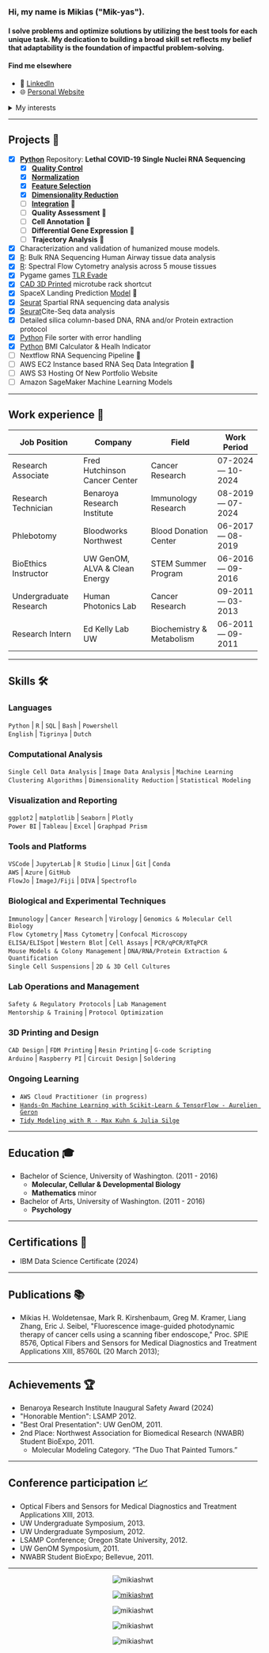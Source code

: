 ### Hi, my name is Mikias ("Mik-yas").

#### I solve problems and optimize solutions by utilizing the best tools for each unique task. My dedication to building a broad skill set reflects my belief that adaptability is the foundation of impactful problem-solving.

#### **Find me elsewhere**

- :link: [LinkedIn](https://www.linkedin.com/in/dayyass/) 
- :globe_with_meridians: [Personal Website](https://www.mikiashwt.com/)

<details>
<summary> My interests </summary>

- Machine Learning
- Data Science
- Cloud Computing
- Transcriptome & Proteome Sequencing
- Sequencing and Imaging Data
- Flow & Mass Cytometry
- Protocol Design & Optimization
- Virology
- Immunology
- Cancer Research
- Transgenic Mouse Models
- Research Ethics, Safety & Regulations
- Protein Folding
- Computer-Aided Design
- 3D Printing
- Microelectronics (Arduino)
- Microcomputers (Raspberry Pi)
- Electroplating
- Silicone & Resin Mold Making
- Phone/Vehicle Repair
- General DIY Projects
- Cooking
- Gardening
 
</details>

<hr/>

## Projects  🐾

- [x] [**Python**](https://github.com/MikiasHWT/scRNA_Lethal_Covid19_Analysis/tree/main) Repository: **Lethal COVID-19 Single Nuclei RNA Sequencing**
     - [x] [**Quality Control**](https://github.com/MikiasHWT/scRNA_Lethal_Covid19_Analysis/blob/main/1.Quality_Control.ipynb)
     - [x] [**Normalization**](https://github.com/MikiasHWT/scRNA_Lethal_Covid19_Analysis/blob/main/2.Normalization.ipynb)
     - [x] [**Feature Selection**](https://github.com/MikiasHWT/scRNA_Lethal_Covid19_Analysis/blob/main/3.Feature_Selection.ipynb)
     - [x] [**Dimensionality Reduction**](https://github.com/MikiasHWT/scRNA_Lethal_Covid19_Analysis/blob/main/4.Dimensionality_Reduction.ipynb)
     - [ ] [**Integration**](https://github.com/MikiasHWT/scRNA_Lethal_Covid19_Analysis/blob/main/5.Integration.ipynb) 🚧
     - [ ] **Quality Assessment** 🚧
     - [ ] **Cell Annotation** 🚧
     - [ ] **Differential Gene Expression** 🚧
     - [ ] **Trajectory Analysis** 🚧
- [x] Characterization and validation of humanized mouse models.
- [x] [R](https://www.mikiashwt.com/ProjectTwo/airway_GSE52778.html): Bulk RNA Sequencing Human Airway tissue data analysis
- [x] [R](https://www.mikiashwt.com/ProjectTwo/PostQC_OMIP095.html): Spectral Flow Cytometry analysis across 5 mouse tissues
- [x] Pygame games [TLR Evade](https://github.com/MikiasHWT/Python-pygame/blob/main/TLR_Evade.py)
- [x] [CAD 3D Printed](https://www.thingiverse.com/thing:6573903) microtube rack shortcut 
- [x] SpaceX Landing Prediction [Model](https://github.com/MikiasHWT/ibm_cert/blob/main/SpaceX_Landing_Prediction.ipynb) 🚧
- [x] [Seurat](https://github.com/MikiasHWT/R-Spatial-Seq/blob/main/Sequencing_Based.Rmd) Spartial RNA sequencing data analysis
- [x] [Seurat](https://github.com/MikiasHWT/R-scRNA-Seq/blob/main/MultiModal_Practice.Rmd)Cite-Seq data analysis
- [x] Detailed silica column-based DNA, RNA and/or Protein extraction protocol
- [x] [Python](https://github.com/MikiasHWT/Python/blob/main/File_Sorter.ipynb) File sorter with error handling
- [x] [Python](https://github.com/MikiasHWT/Python/blob/main/BMI_Calculator.ipynb) BMI Calculator & Healh Indicator
- [ ] Nextflow RNA Sequencing Pipeline 🚧
- [ ] AWS EC2 Instance based RNA Seq Data Integration 🚧
- [ ] AWS S3 Hosting Of New Portfolio Website 
- [ ] Amazon SageMaker Machine Learning Models 
<hr/>

## Work experience 👔
| Job Position             | Company                        | Field                         | Work Period       |
| ------------------------ | ------------------------------ | ----------------------------- | ----------------- |
| Research Associate       | Fred Hutchinson Cancer Center  | Cancer Research               | 07-2024 — 10-2024 |
| Research Technician      | Benaroya Research Institute    | Immunology Research           | 08-2019 — 07-2024 |
| Phlebotomy               | Bloodworks Northwest           | Blood Donation Center         | 06-2017 — 08-2019 |
| BioEthics Instructor     | UW GenOM, ALVA & Clean Energy  | STEM Summer Program           | 06-2016 — 09-2016 |
| Undergraduate Research   | Human Photonics Lab            | Cancer Research               | 09-2011 — 03-2013 |
| Research Intern          | Ed Kelly Lab UW                | Biochemistry & Metabolism     | 06-2011 — 09-2011 |
<hr/>

## Skills 🛠️

### **Languages**  
`Python` | `R` | `SQL` | `Bash` | `Powershell`  
`English` | `Tigrinya` | `Dutch`

### **Computational Analysis**  
`Single Cell Data Analysis` | `Image Data Analysis` | `Machine Learning`        
`Clustering Algorithms` | `Dimensionality Reduction` | `Statistical Modeling`

### **Visualization and Reporting**  
`ggplot2` | `matplotlib` | `Seaborn` | `Plotly`       
`Power BI` | `Tableau` | `Excel` | `Graphpad Prism`

### **Tools and Platforms**  
`VSCode` | `JupyterLab` | `R Studio` | `Linux` | `Git` | `Conda`       
`AWS` | `Azure` | `GitHub`         
`FlowJo` | `ImageJ/Fiji` | `DIVA` | `Spectroflo` 

### **Biological and Experimental Techniques**  
`Immunology` | `Cancer Research` | `Virology` | `Genomics & Molecular Cell Biology`    
`Flow Cytometry` | `Mass Cytometry` | `Confocal Microscopy`    
`ELISA/ELISpot` | `Western Blot` | `Cell Assays` | `PCR/qPCR/RTqPCR`       
`Mouse Models & Colony Management` | `DNA/RNA/Protein Extraction & Quantification`     
`Single Cell Suspensions` | `2D & 3D Cell Cultures`    

### **Lab Operations and Management**  
`Safety & Regulatory Protocols` | `Lab Management`  
`Mentorship & Training` | `Protocol Optimization`

### **3D Printing and Design**  
`CAD Design` | `FDM Printing` | `Resin Printing` | `G-code Scripting`  
`Arduino` | `Raspberry PI` | `Circuit Design` | `Soldering` 

### **Ongoing Learning**  
- `AWS Cloud Practitioner (in progress)`  
- [`Hands-On Machine Learning with Scikit-Learn & TensorFlow - Aurelien Geron`](https://github.com/ageron/handson-ml3)
- [`Tidy Modeling with R - Max Kuhn & Julia Silge`](https://github.com/tidymodels/TMwR)
<hr/>


## Education 🎓
- Bachelor of Science, University of Washington. (2011 - 2016)
   - **Molecular, Cellular & Developmental Biology** 
   - **Mathematics** minor 
- Bachelor of Arts, University of Washington. (2011 - 2016)
   - **Psychology**
<hr/>

## Certifications :scroll:
- IBM Data Science Certificate (2024)
<hr/>

## Publications :books:
- Mikias H. Woldetensae, Mark R. Kirshenbaum, Greg M. Kramer, Liang Zhang, Eric
J. Seibel, "Fluorescence image-guided photodynamic therapy of cancer cells using a
scanning fiber endoscope," Proc. SPIE 8576, Optical Fibers and Sensors for Medical
Diagnostics and Treatment Applications XIII, 85760L (20 March 2013);
<hr/>

## Achievements 🏆
- Benaroya Research Institute Inaugural Safety Award (2024)
- "Honorable Mention": LSAMP 2012.
- "Best Oral Presentation": UW GenOM, 2011.
- 2nd Place: Northwest Association for Biomedical Research (NWABR) Student BioExpo, 2011.
   - Molecular Modeling Category. “The Duo That Painted Tumors.”
<hr/>

## Conference participation 📈
- Optical Fibers and Sensors for Medical Diagnostics and Treatment Applications XIII, 2013.
- UW Undergraduate Symposium, 2013.
- UW Undergraduate Symposium, 2012.
- LSAMP Conference; Oregon State University, 2012.
- UW GenOM Symposium, 2011.
- NWABR Student BioExpo; Bellevue, 2011.
<hr/>

<!-- Profile Views -->
<p align="center"> <img src="https://komarev.com/ghpvc/?username=mikiashwt&label=Profile%20views&color=0e75b6&style=flat"
                    alt="mikiashwt" /></p>
                
<!-- Github Trophies -->
<p align="center"> <a href="https://github.com/ryo-ma/github-profile-trophy">
 <img src="https://github-profile-trophy.vercel.app/?username=mikiashwt&theme=onedark"
  alt="mikiashwt" /></a></p>

<!-- Github most used languages-->
<p align="center"><img src="https://github-readme-stats.vercel.app/api/top-langs?username=mikiashwt&show_icons=true&locale=en&layout=compact"
                   alt="mikiashwt" /></p>

<!-- Github Stats -->
<p align="center"><img src="https://github-readme-stats.vercel.app/api?username=mikiashwt&show_icons=true&locale=en"
                   alt="mikiashwt" /></p>

<!-- Streak Counts -->
<p align="center"><img src="https://github-readme-streak-stats.herokuapp.com/?user=mikiashwt&" 
                   alt="mikiashwt" /></p>

